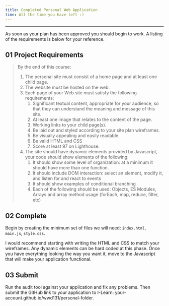 ```yaml
---
title: Completed Personal Web Application
time: All the time you have left :)
---
```


- - -

As soon as your plan has been approved you should begin to work. A listing of the requirements is below for your reference.

## **01** Project Requirements

>
>By the end of this course:
>
>1. The personal site must consist of a home page and at least one child page.
>2. The website must be hosted on the web.
>3. Each page of your Web site must satisfy the following requirements:
>    1. Significant textual content, appropriate for your audience, so that they can understand the meaning and message of this site.
>    2. At least one image that relates to the content of the page.
>    3. Working links to your child page(s).
>    4. Be laid out and styled according to your site plan wireframes.
>    5. Be visually appealing and easily readable.
>    6. Be valid HTML and CSS
>    7. Score at least 97 on Lighthouse.
>4. The site should have dynamic elements provided by Javascript, your code should show elements of the following:
>    1. It should show some level of organization: at a minimum it should have more than one function.
>    2. It should include DOM interaction: select an element, modify it, and listen for and react to events
>    3. It should show examples of conditional branching
>    4. Each of the following should be used: Objects, ES Modules, Arrays and array method usage (forEach, map, reduce, filter, etc)

## **02** Complete

Begin by creating the minimum set of files we will need: `index.html`, `main.js`, `style.css`.

I would recommend starting with writing the HTML and CSS to match your wireframes. Any dynamic elements can be hard coded at this phase. Once you have everything looking the way you want it, move to the Javascript that will make your application functional.

## **03** Submit

Run the audit tool against your application and fix any problems. Then submit the GitHub link to your application to I-Learn: your-account.github.io/wwd131/personal-folder.
